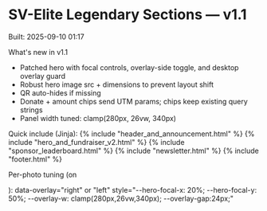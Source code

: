 # SV-Elite Legendary Sections — v1.1

Built: 2025-09-10 01:17

What's new in v1.1

- Patched hero with focal controls, overlay-side toggle, and desktop overlay guard
- Robust hero image src + dimensions to prevent layout shift
- QR auto-hides if missing
- Donate + amount chips send UTM params; chips keep existing query strings
- Panel width tuned: clamp(280px, 26vw, 340px)

Quick include (Jinja):
{% include "header_and_announcement.html" %}
{% include "hero_and_fundraiser_v2.html" %}
{% include "sponsor_leaderboard.html" %}
{% include "newsletter.html" %}
{% include "footer.html" %}

Per-photo tuning (on <section class="fc-hero">):
data-overlay="right" or "left"
style="--hero-focal-x: 20%; --hero-focal-y: 50%; --overlay-w: clamp(280px,26vw,340px); --overlay-gap:24px;"
